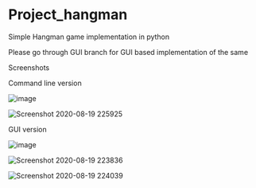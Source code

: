 # Project_hangman
Simple Hangman game implementation in python

Please go through GUI branch for GUI based implementation of the same


Screenshots


Command line version


![image](https://user-images.githubusercontent.com/58716239/90669371-2f3d1180-e26f-11ea-8862-78e360a5a50a.png)

![Screenshot 2020-08-19 225925](https://user-images.githubusercontent.com/58716239/90669767-c30edd80-e26f-11ea-8af7-de3b2885fadb.jpg)



GUI version

![image](https://user-images.githubusercontent.com/58716239/90667296-37e01880-e26c-11ea-8152-5bab0d84e8d2.png)

![Screenshot 2020-08-19 223836](https://user-images.githubusercontent.com/58716239/90668713-1ed86700-e26e-11ea-8b2d-977411e861b7.jpg)

![Screenshot 2020-08-19 224039](https://user-images.githubusercontent.com/58716239/90668723-20a22a80-e26e-11ea-9d35-95b593d59ca4.jpg)
